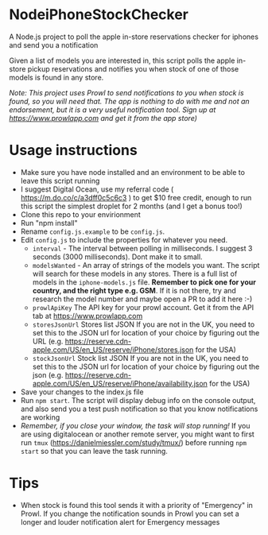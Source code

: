 # NodeiPhoneStockChecker
A Node.js project to poll the apple in-store reservations checker for iphones and send you a notification

Given a list of models you are interested in, this script polls the apple in-store pickup reservations and notifies you when stock of one of those models is found in any store.

_Note: This project uses Prowl to send notifications to you when stock is found, so you will need that. The app is nothing to do with me and not an endorsement, but it is a very useful notification tool. Sign up at https://www.prowlapp.com and get it from the app store)_

# Usage instructions
* Make sure you have node installed and an environment to be able to leave this script running
* I suggest Digital Ocean, use my referral code ( https://m.do.co/c/a3dff0c5c6c3 ) to get $10 free credit, enough to run this script the simplest droplet for 2 months (and I get a bonus too!)
* Clone this repo to your envirionment
* Run "npm install"
* Rename `config.js.example` to be `config.js`.
* Edit `config.js` to include the properties for whatever you need.
  * `interval` - The interval between polling in milliseconds. I suggest 3 seconds (3000 milliseconds). Dont make it to small.
  * `modelsWanted` - An array of strings of the models you want. The script will search for these models in any stores. There is a full list of models in the `iphone-models.js` file. **Remember to pick one for your country, and the right type e.g. GSM**. If it is not there, try and research the model number and maybe open a PR to add it here :-)
  * `prowlApiKey` The API key for your prowl account. Get it from the API tab at https://www.prowlapp.com
  * `storesJsonUrl` Stores list JSON If you are not in the UK, you need to set this to the JSON url for location of your choice by figuring out the URL (e.g. https://reserve.cdn-apple.com/US/en_US/reserve/iPhone/stores.json for the USA)
  * `stockJsonUrl`  Stock list JSON If you are not in the UK, you need to set this to the JSON url for location of your choice by figuring out the json (e.g. https://reserve.cdn-apple.com/US/en_US/reserve/iPhone/availability.json for the USA)
* Save your changes to the index.js file
* Run `npm start`. The script will display debug info on the console output, and also send you a test push notification so that you know notifications are working
* *Remember, if you close your window, the task will stop running!* If you are using digitalocean or another remote server, you might want to first run `tmux` (https://danielmiessler.com/study/tmux/) before running `npm start` so that you can leave the task running.

# Tips
* When stock is found this tool sends it with a priority of "Emergency" in Prowl. If you change the notification sounds in Prowl you can set a longer and louder notification alert for Emergency messages
